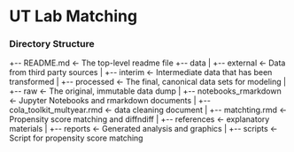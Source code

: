 # UT Lab Matching 


### Directory Structure
+-- README.md           <- The top-level readme file
+-- data
|    +-- external       <- Data from third party sources
|    +-- interim 	      <- Intermediate data that has been transformed
|    +-- processed	    <- The final, canonical data sets for modeling
|    +-- raw 		        <- The original, immutable data dump
|
+-- notebooks_rmarkdown <- Jupyter Notebooks and rmarkdown documents
|    +-- cola_toolkit_multyear.rmd    <- data cleaning document
|    +-- matchting.rmd                <- Propensity score matching and diffndiff
|
+-- references 		      <- explanatory materials
|
+-- reports 		        <- Generated analysis and graphics
|
+-- scripts 		        <- Script for propensity score matching


